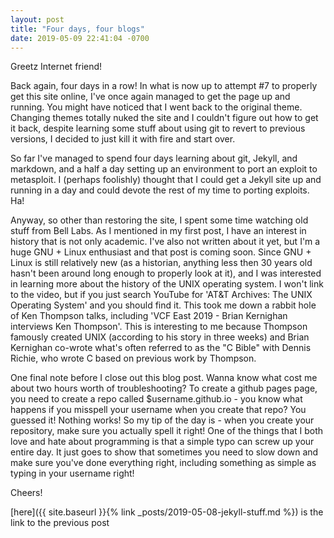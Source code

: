 ```yaml
---
layout: post
title: "Four days, four blogs"
date: 2019-05-09 22:41:04 -0700
---
```


Greetz Internet friend!

Back again, four days in a row! In what is now up to attempt #7 to properly get this site online, I've once again managed to get the page up and running. You might have noticed that I went back to the original theme. Changing themes totally nuked the site and I couldn't figure out how to get it back, despite learning some stuff about using git to revert to previous versions, I decided to just kill it with fire and start over.

So far I've managed to spend four days learning about git, Jekyll, and markdown, and a half a day setting up an environment to port an exploit to metasploit. I (perhaps foolishly) thought that I could get a Jekyll site up and running in a day and could devote the rest of my time to porting exploits. Ha!

Anyway, so other than restoring the site, I spent some time watching old stuff from Bell Labs. As I mentioned in my first post, I have an interest in history that is not only academic. I've also not written about it yet, but I'm a huge GNU + Linux enthusiast and that post is coming soon. Since GNU + Linux is still relatively new (as a historian, anything less then 30 years old hasn't been around long enough to properly look at it), and I was interested in learning more about the history of the UNIX operating system. I won't link to the video, but if you just search YouTube for 'AT&T Archives: The UNIX Operating System' and you should find it. This took me down a rabbit hole of Ken Thompson talks, including 'VCF East 2019 - Brian Kernighan interviews Ken Thompson'. This is interesting to me because Thompson famously created UNIX (according to his story in three weeks) and Brian Kernighan co-wrote what's often referred to as the "C Bible" with Dennis Richie, who wrote C based on previous work by Thompson.

One final note before I close out this blog post. Wanna know what cost me about two hours worth of troubleshooting? To create a github pages page, you need to create a repo called $username.github.io - you know what happens if you misspell your username when you create that repo? You guessed it! Nothing works! So my tip of the day is - when you create your repository, make sure you actually spell it right! One of the things that I both love and hate about programming is that a simple typo can screw up your entire day. It just goes to show that sometimes you need to slow down and make sure you've done everything right, including something as simple as typing in your username right!

Cheers!

[here]({{ site.baseurl }}{% link _posts/2019-05-08-jekyll-stuff.md %}) is the link to the previous post
